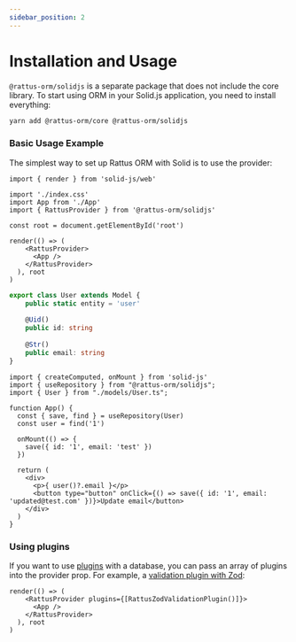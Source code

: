 ```yaml
---
sidebar_position: 2
---
```


# Installation and Usage

`@rattus-orm/solidjs` is a separate package that does not include the core library. To start
using ORM in your Solid.js application, you need to install everything:
```bash
yarn add @rattus-orm/core @rattus-orm/solidjs
```

### Basic Usage Example
The simplest way to set up Rattus ORM with Solid is to use the provider:

```tsx title="main.ts"
import { render } from 'solid-js/web'

import './index.css'
import App from './App'
import { RattusProvider } from '@rattus-orm/solidjs'

const root = document.getElementById('root')

render(() => (
    <RattusProvider>
      <App />
    </RattusProvider>
  ), root
)
```
```typescript title="models/User.ts"
export class User extends Model {
    public static entity = 'user'
    
    @Uid()
    public id: string
    
    @Str()
    public email: string
}
```
```tsx title="App.tsx"
import { createComputed, onMount } from 'solid-js'
import { useRepository } from "@rattus-orm/solidjs";
import { User } from "./models/User.ts";

function App() {
  const { save, find } = useRepository(User)
  const user = find('1')

  onMount(() => {
    save({ id: '1', email: 'test' })
  })

  return (
    <div>
      <p>{ user()?.email }</p>
      <button type="button" onClick={() => save({ id: '1', email: 'updated@test.com' })}>Update email</button>
    </div>
  )
}
```

### Using plugins

If you want to use [plugins](/docs/docs-core/plugins) with a database, you can
pass an array of plugins into the provider prop. For example, a [validation plugin with Zod](/docs/category/zod-validate):
```tsx
render(() => (
    <RattusProvider plugins={[RattusZodValidationPlugin()]}>
      <App />
    </RattusProvider>
  ), root
)
```
